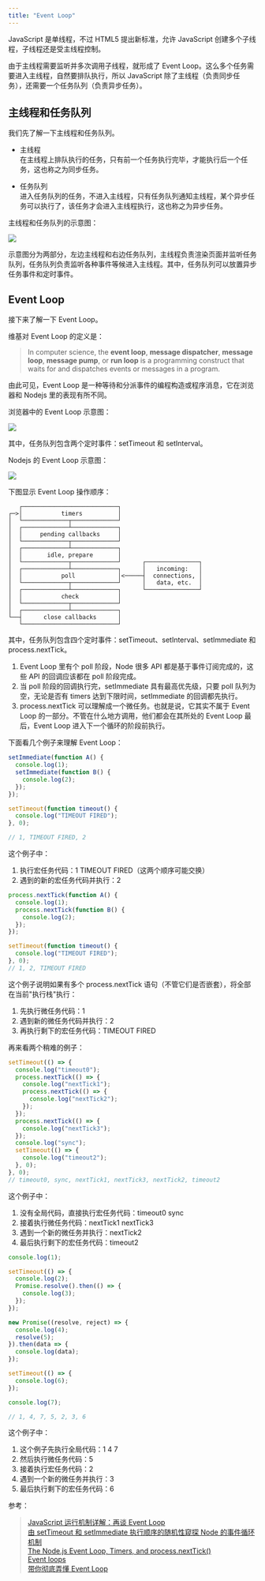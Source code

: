 ```yaml
---
title: "Event Loop"
---
```


JavaScript 是单线程，不过 HTML5 提出新标准，允许 JavaScript 创建多个子线程，子线程还是受主线程控制。

由于主线程需要监听并多次调用子线程，就形成了 Event Loop。这么多个任务需要进入主线程，自然要排队执行，所以 JavaScript 除了主线程（负责同步任务），还需要一个任务队列（负责异步任务）。

## 主线程和任务队列

我们先了解一下主线程和任务队列。

- 主线程  
  在主线程上排队执行的任务，只有前一个任务执行完毕，才能执行后一个任务，这也称之为同步任务。

- 任务队列  
  进入任务队列的任务，不进入主线程，只有任务队列通知主线程，某个异步任务可以执行了，该任务才会进入主线程执行，这也称之为异步任务。

主线程和任务队列的示意图：

![](http://www.ruanyifeng.com/blogimg/asset/2014/bg2014100801.jpg)

示意图分为两部分，左边主线程和右边任务队列，主线程负责渲染页面并监听任务队列，任务队列负责监听各种事件等候进入主线程。其中，任务队列可以放置异步任务事件和定时事件。

## Event Loop

接下来了解一下 Event Loop。

维基对 Event Loop 的定义是：

> In computer science, the **event loop**, **message dispatcher**, **message loop**, **message pump**, or **run loop** is a programming construct that waits for and dispatches events or messages in a program.

由此可见，Event Loop 是一种等待和分派事件的编程构造或程序消息，它在浏览器和 Nodejs 里的表现有所不同。

浏览器中的 Event Loop 示意图：

![](http://www.ruanyifeng.com/blogimg/asset/2014/bg2014100802.png)

其中，任务队列包含两个定时事件：setTimeout 和 setInterval。

Nodejs 的 Event Loop 示意图：

![](http://www.ruanyifeng.com/blogimg/asset/2014/bg2014100803.png)

下图显示 Event Loop 操作顺序：

```
   ┌───────────────────────────┐
┌─>│           timers          │
│  └─────────────┬─────────────┘
│  ┌─────────────┴─────────────┐
│  │     pending callbacks     │
│  └─────────────┬─────────────┘
│  ┌─────────────┴─────────────┐
│  │       idle, prepare       │
│  └─────────────┬─────────────┘      ┌───────────────┐
│  ┌─────────────┴─────────────┐      │   incoming:   │
│  │           poll            │<─────┤  connections, │
│  └─────────────┬─────────────┘      │   data, etc.  │
│  ┌─────────────┴─────────────┐      └───────────────┘
│  │           check           │
│  └─────────────┬─────────────┘
│  ┌─────────────┴─────────────┐
└──┤      close callbacks      │
   └───────────────────────────┘
```

其中，任务队列包含四个定时事件：setTimeout、setInterval、setImmediate 和 process.nextTick。

1. Event Loop 里有个 poll 阶段，Node 很多 API 都是基于事件订阅完成的，这些 API 的回调应该都在 poll 阶段完成。
1. 当 poll 阶段的回调执行完，setImmediate 具有最高优先级，只要 poll 队列为空，无论是否有 timers 达到下限时间，setImmediate 的回调都先执行。
1. process.nextTick 可以理解成一个微任务。也就是说，它其实不属于 Event Loop 的一部分。不管在什么地方调用，他们都会在其所处的 Event Loop 最后，Event Loop 进入下一个循环的阶段前执行。

下面看几个例子来理解 Event Loop：

```javascript
setImmediate(function A() {
  console.log(1);
  setImmediate(function B() {
    console.log(2);
  });
});

setTimeout(function timeout() {
  console.log("TIMEOUT FIRED");
}, 0);

// 1, TIMEOUT FIRED, 2
```

这个例子中：
1. 执行宏任务代码：1 TIMEOUT FIRED（这两个顺序可能交换）
1. 遇到的新的宏任务代码并执行：2

```javascript
process.nextTick(function A() {
  console.log(1);
  process.nextTick(function B() {
    console.log(2);
  });
});

setTimeout(function timeout() {
  console.log("TIMEOUT FIRED");
}, 0);
// 1, 2, TIMEOUT FIRED
```

这个例子说明如果有多个 process.nextTick 语句（不管它们是否嵌套），将全部在当前"执行栈"执行：
1. 先执行微任务代码：1
1. 遇到新的微任务代码并执行：2
1. 再执行剩下的宏任务代码：TIMEOUT FIRED

再来看两个稍难的例子：

```javascript
setTimeout(() => {
  console.log("timeout0");
  process.nextTick(() => {
    console.log("nextTick1");
    process.nextTick(() => {
      console.log("nextTick2");
    });
  });
  process.nextTick(() => {
    console.log("nextTick3");
  });
  console.log("sync");
  setTimeout(() => {
    console.log("timeout2");
  }, 0);
}, 0);
// timeout0, sync, nextTick1, nextTick3, nextTick2, timeout2
```

这个例子中：

1. 没有全局代码，直接执行宏任务代码：timeout0 sync
1. 接着执行微任务代码：nextTick1 nextTick3
1. 遇到一个新的微任务并执行：nextTick2
1. 最后执行剩下的宏任务代码：timeout2

```javascript
console.log(1);

setTimeout(() => {
  console.log(2);
  Promise.resolve().then(() => {
    console.log(3);
  });
});

new Promise((resolve, reject) => {
  console.log(4);
  resolve(5);
}).then(data => {
  console.log(data);
});

setTimeout(() => {
  console.log(6);
});

console.log(7);

// 1, 4, 7, 5, 2, 3, 6
```

这个例子中：

1. 这个例子先执行全局代码：1 4 7
1. 然后执行微任务代码：5
1. 接着执行宏任务代码：2
1. 遇到一个新的微任务并执行：3
1. 最后执行剩下的宏任务代码：6

参考：

> [JavaScript 运行机制详解：再谈 Event Loop](http://www.ruanyifeng.com/blog/2014/10/event-loop.html)  
> [由 setTimeout 和 setImmediate 执行顺序的随机性窥探 Node 的事件循环机制](https://segmentfault.com/a/1190000013102056#articleHeader10)  
> [The Node.js Event Loop, Timers, and process.nextTick()](https://nodejs.org/de/docs/guides/event-loop-timers-and-nexttick/)  
> [Event loops](https://www.w3.org/TR/html5/webappapis.html#event-loops)  
> [带你彻底弄懂 Event Loop](https://juejin.im/post/5b8f76675188255c7c653811)
